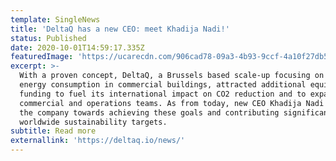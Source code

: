 ```yaml
---
template: SingleNews
title: 'DeltaQ has a new CEO: meet Khadija Nadi!'
status: Published
date: 2020-10-01T14:59:17.335Z
featuredImage: 'https://ucarecdn.com/906cad78-09a3-4b93-9ccf-4a10f27db5ae/'
excerpt: >-
  With a proven concept, DeltaQ, a Brussels based scale-up focusing on reducing
  energy consumption in commercial buildings, attracted additional equity
  funding to fuel its international impact on CO2 reduction and to expand its
  commercial and operations teams. As from today, new CEO Khadija Nadi will lead
  the company towards achieving these goals and contributing significantly to
  worldwide sustainability targets.
subtitle: Read more
externallink: 'https://deltaq.io/news/'
---
```



